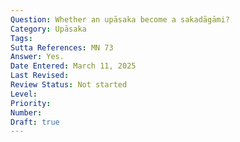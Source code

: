 ```yaml
---
Question: Whether an upāsaka become a sakadāgāmi?
Category: Upāsaka
Tags:
Sutta References: MN 73
Answer: Yes.
Date Entered: March 11, 2025
Last Revised:
Review Status: Not started
Level: 
Priority: 
Number: 
Draft: true
---
```

